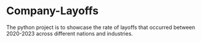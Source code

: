 # Company-Layoffs
The python project is to showcase the rate of layoffs that occurred between 2020-2023 across different nations and industries. 
